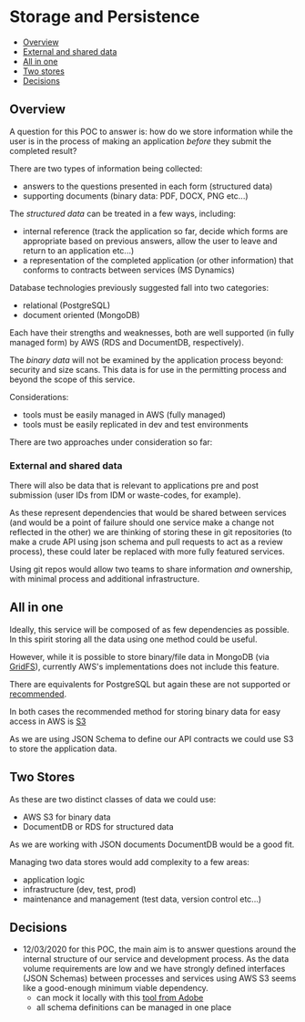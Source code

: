 # Storage and Persistence

- [Overview](#overview)
- [External and shared data](#external-and-shared-data)
- [All in one](#all-in-one)
- [Two stores](#two-stores)
- [Decisions](#decisions)


## Overview

A question for this POC to answer is: how do we store information
while the user is in the process of making an application _before_
they submit the completed result?

There are two types of information being collected:

- answers to the questions presented in each form (structured data)
- supporting documents (binary data: PDF, DOCX, PNG etc...)

The _structured data_ can be treated in a few ways, including:

- internal reference (track the application so far, decide which
  forms are appropriate based on previous answers, allow the user
  to leave and return to an application etc...)
- a representation of the completed application (or other
  information) that conforms to contracts between services (MS
  Dynamics)

Database technologies previously suggested fall into two categories:

- relational (PostgreSQL)
- document oriented (MongoDB)

Each have their strengths and weaknesses, both are well supported
(in fully managed form) by AWS (RDS and DocumentDB, respectively).

The _binary data_ will not be examined by the application process
beyond: security and size scans. This data is for use in the
permitting process and beyond the scope of this service.

Considerations:
- tools must be easily managed in AWS (fully managed)
- tools must be easily replicated in dev and test environments

There are two approaches under consideration so far:

### External and shared data


There will also be data that is relevant to applications pre and
post submission (user IDs from IDM or waste-codes, for example).

As these represent dependencies that would be shared between
services (and would be a point of failure should one service make a
change not reflected in the other) we are thinking of storing these
in git repositories (to make a crude API using json schema and pull
requests to act as a review process), these could later be replaced
with more fully featured services.

Using git repos would allow two teams to share information _and_
ownership, with minimal process and additional infrastructure.

## All in one

Ideally, this service will be composed of as few dependencies as
possible. In this spirit storing all the data using one method
could be useful.

However, while it is possible to store binary/file data in MongoDB
(via [GridFS](https://docs.mongodb.com/manual/core/gridfs/)),
currently AWS's implementations does not include this feature.

There are equivalents for PostgreSQL but again these are not
supported or [recommended](https://wiki.postgresql.org/wiki/BinaryFilesInDB).


In both cases the recommended method for storing binary data for
easy access in AWS is [S3](https://aws.amazon.com/s3/)

As we are using JSON Schema to define our API contracts we could
use S3 to store the application data.

## Two Stores

As these are two distinct classes of data we could use:

- AWS S3 for binary data
- DocumentDB or RDS for structured data

As we are working with JSON documents DocumentDB would be a good fit.

Managing two data stores would add complexity to a few areas:

- application logic
- infrastructure (dev, test, prod)
- maintenance and management (test data, version control etc...)

## Decisions

- 12/03/2020 for this POC, the main aim is to answer questions
  around the internal structure of our service and development
  process. As the data volume requirements are low and we have
  strongly defined interfaces (JSON Schemas) between processes and
  services using AWS S3 seems like a good-enough minimum viable
  dependency.
    - can mock it locally with this [tool from
      Adobe](https://github.com/adobe/S3Mock)
    - all schema definitions can be managed in one place

